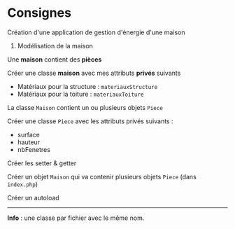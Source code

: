 # Consignes

Création d'une application de gestion d'énergie d'une maison

1. Modélisation de la maison


Une **maison** contient des **pièces**

Créer une classe **maison** avec mes attributs **privés** suivants
- Matériaux pour la structure : `materiauxStructure`
- Matériaux pour la toiture : `materiauxToiture`

La classe `Maison` contient un ou plusieurs objets `Piece`

Créer une classe `Piece` avec les attributs privés suivants :
- surface
- hauteur
- nbFenetres

Créer les setter & getter 

Créer un objet `Maison` qui va contenir plusieurs objets `Piece` (dans `index.php`)

Créer un autoload

---

**Info** : une classe par fichier avec le même nom.